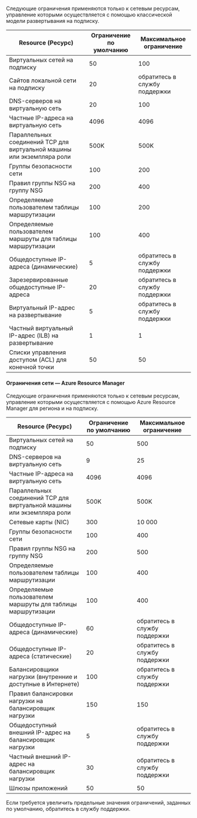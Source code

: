 Следующие ограничения применяются только к сетевым ресурсам, управление которыми осуществляется с помощью классической модели развертывания на подписку.

Resource (Ресурс)| Ограничение по умолчанию | Максимальное ограничение
--- | --- | --- 
Виртуальных сетей на подписку | 50 | 100
Сайтов локальной сети на подписку | 20 | обратитесь в службу поддержки
DNS-серверов на виртуальную сеть | 20 | 100
Частные IP-адреса на виртуальную сеть | 4096 | 4096
Параллельных соединений TCP для виртуальной машины или экземпляра роли | 500K | 500K 
Группы безопасности сети | 100 | 200
Правил группы NSG на группу NSG | 200 | 400
Определяемые пользователем таблицы маршрутизации | 100 | 200
Определяемые пользователем маршруты для таблицы маршрутизации | 100 | 400
Общедоступные IP-адреса (динамические) | 5 | обратитесь в службу поддержки
Зарезервированные общедоступные IP-адреса | 20 | обратитесь в службу поддержки
Виртуальный IP-адрес на развертывание | 5 | обратитесь в службу поддержки
Частный виртуальный IP-адрес (ILB) на развертывание | 1 | 1
Списки управления доступом (ACL) для конечной точки | 50 | 50


#### <a name="azure-resource-manager-virtual-networking-limits"></a>Ограничения сети — Azure Resource Manager

Следующие ограничения применяются только к сетевым ресурсам, управление которыми осуществляется с помощью Azure Resource Manager для региона и на подписку.

Resource (Ресурс)| Ограничение по умолчанию | Максимальное ограничение
--- | --- | ---
Виртуальных сетей на подписку | 50 | 500
DNS-серверов на виртуальную сеть | 9 | 25
Частные IP-адреса на виртуальную сеть | 4096 | 4096
Параллельных соединений TCP для виртуальной машины или экземпляра роли | 500K |500K
Сетевые карты (NIC) | 300 | 10 000
Группы безопасности сети | 100 | 400
Правил группы NSG на группу NSG | 200 | 500
Определяемые пользователем таблицы маршрутизации | 100 | 400
Определяемые пользователем маршруты для таблицы маршрутизации | 100 | 400
Общедоступные IP-адреса (динамические) | 60 | обратитесь в службу поддержки
Общедоступные IP-адреса (статические) | 20 | обратитесь в службу поддержки
Балансировщики нагрузки (внутренние и доступные в Интернете) | 100 | обратитесь в службу поддержки
Правил балансировки нагрузки на балансировщик нагрузки | 150 | 150
Общедоступный внешний IP-адрес на балансировщик нагрузки | 5 | обратитесь в службу поддержки
Частный внешний IP-адрес на балансировщик нагрузки | 30 | обратитесь в службу поддержки
Шлюзы приложений | 50 | 50

Если требуется увеличить предельные значения ограничений, заданных по умолчанию, обратитесь в службу поддержки.

<!---HONumber=AcomDC_0928_2016-->